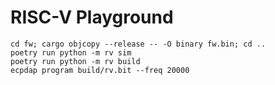 # RISC-V Playground

```
cd fw; cargo objcopy --release -- -O binary fw.bin; cd ..
poetry run python -m rv sim
poetry run python -m rv build
ecpdap program build/rv.bit --freq 20000
```
